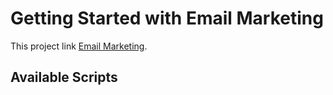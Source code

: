 # Getting Started with Email Marketing

This project link [Email Marketing](https://email-marketing-website.netlify.app/).

## Available Scripts

